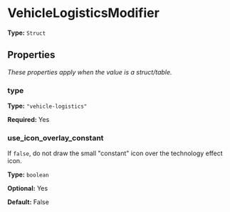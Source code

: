 # VehicleLogisticsModifier

**Type:** `Struct`

## Properties

*These properties apply when the value is a struct/table.*

### type

**Type:** `"vehicle-logistics"`

**Required:** Yes

### use_icon_overlay_constant

If `false`, do not draw the small "constant" icon over the technology effect icon.

**Type:** `boolean`

**Optional:** Yes

**Default:** False

